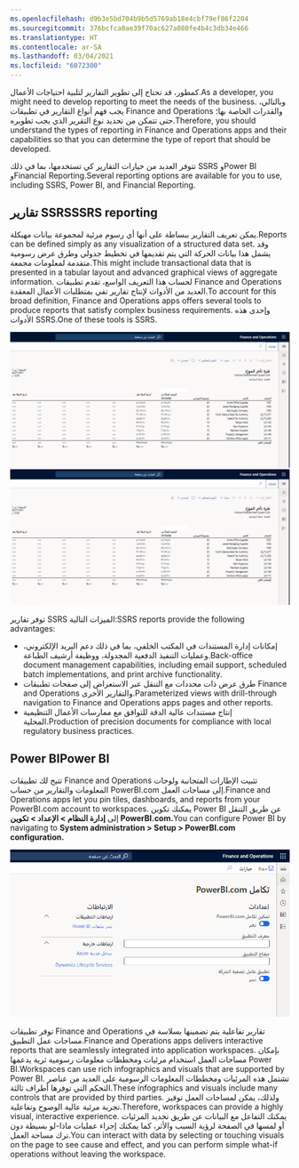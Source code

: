 ```yaml
---
ms.openlocfilehash: d9b3e5bd704b9b5d5769ab18e4cbf79ef86f2204
ms.sourcegitcommit: 376bcfca0ae39f70ac627a080fe4b4c3db34e466
ms.translationtype: HT
ms.contentlocale: ar-SA
ms.lasthandoff: 03/04/2021
ms.locfileid: "6072300"
---
```

<span data-ttu-id="b9529-101">كمطور، قد تحتاج إلى تطوير التقارير لتلبية احتياجات الأعمال.</span><span class="sxs-lookup"><span data-stu-id="b9529-101">As a developer, you might need to develop reporting to meet the needs of the business.</span></span> <span data-ttu-id="b9529-102">وبالتالي، يجب فهم أنواع التقارير في تطبيقات Finance and Operations والقدرات الخاصة بها؛ حتى تتمكن من تحديد نوع التقرير الذي يجب تطويره.</span><span class="sxs-lookup"><span data-stu-id="b9529-102">Therefore, you should understand the types of reporting in Finance and Operations apps and their capabilities so that you can determine the type of report that should be developed.</span></span>

<span data-ttu-id="b9529-103">تتوفر العديد من خيارات التقارير كي تستخدمها، بما في ذلك SSRS وPower BI وFinancial Reporting.</span><span class="sxs-lookup"><span data-stu-id="b9529-103">Several reporting options are available for you to use, including SSRS, Power BI, and Financial Reporting.</span></span> 
 
## <a name="ssrs-reporting"></a><span data-ttu-id="b9529-104">تقارير SSRS</span><span class="sxs-lookup"><span data-stu-id="b9529-104">SSRS reporting</span></span>

<span data-ttu-id="b9529-105">يمكن تعريف التقارير ببساطة على أنها أي رسوم مرئية لمجموعة بيانات مهيكلة.</span><span class="sxs-lookup"><span data-stu-id="b9529-105">Reports can be defined simply as any visualization of a structured data set.</span></span> <span data-ttu-id="b9529-106">وقد يشمل هذا بيانات الحركة التي يتم تقديمها في تخطيط جدولي وطرق عرض رسومية متقدمة لمعلومات مجمعة.</span><span class="sxs-lookup"><span data-stu-id="b9529-106">This might include transactional data that is presented in a tabular layout and advanced graphical views of aggregate information.</span></span> <span data-ttu-id="b9529-107">لحساب هذا التعريف الواسع، تقدم تطبيقات Finance and Operations العديد من الأدوات لإنتاج تقارير تفي بمتطلبات الأعمال المعقدة.</span><span class="sxs-lookup"><span data-stu-id="b9529-107">To account for this broad definition, Finance and Operations apps offers several tools to produce reports that satisfy complex business requirements.</span></span> <span data-ttu-id="b9529-108">وإحدى هذه الأدوات SSRS.</span><span class="sxs-lookup"><span data-stu-id="b9529-108">One of these tools is SSRS.</span></span>

<span data-ttu-id="b9529-109">[![لقطة شاشة لتقرير SSRS لفترة تأخر المورِّد.](../media/ssrs-report.png)](../media/ssrs-report.png#lightbox)</span><span class="sxs-lookup"><span data-stu-id="b9529-109">[![Screenshot of the Vendor aging SSRS report.](../media/ssrs-report.png)](../media/ssrs-report.png#lightbox)</span></span>

<span data-ttu-id="b9529-110">توفر تقارير SSRS الميزات التالية:</span><span class="sxs-lookup"><span data-stu-id="b9529-110">SSRS reports provide the following advantages:</span></span>

-   <span data-ttu-id="b9529-111">إمكانات إدارة المستندات في المكتب الخلفي، بما في ذلك دعم البريد الإلكتروني، وعمليات التنفيذ الدفعية المجدولة، ووظيفة أرشيف الطباعة.</span><span class="sxs-lookup"><span data-stu-id="b9529-111">Back-office document management capabilities, including email support, scheduled batch implementations, and print archive functionality.</span></span>
-   <span data-ttu-id="b9529-112">طرق عرض ذات محددات مع التنقل عبر الاستعراض إلى صفحات تطبيقات Finance and Operations والتقارير الأخرى.</span><span class="sxs-lookup"><span data-stu-id="b9529-112">Parameterized views with drill-through navigation to Finance and Operations apps pages and other reports.</span></span>
-   <span data-ttu-id="b9529-113">إنتاج مستندات عالية الدقة للتوافق مع ممارسات الأعمال التنظيمية المحلية.</span><span class="sxs-lookup"><span data-stu-id="b9529-113">Production of precision documents for compliance with local regulatory business practices.</span></span>

## <a name="power-bi"></a><span data-ttu-id="b9529-114">Power BI</span><span class="sxs-lookup"><span data-stu-id="b9529-114">Power BI</span></span>

<span data-ttu-id="b9529-115">تتيح لك تطبيقات Finance and Operations تثبيت الإطارات المتجانبة ولوحات المعلومات والتقارير من حساب PowerBI.com إلى مساحات العمل.</span><span class="sxs-lookup"><span data-stu-id="b9529-115">Finance and Operations apps let you pin tiles, dashboards, and reports from your PowerBI.com account to workspaces.</span></span> <span data-ttu-id="b9529-116">يمكنك تكوين Power BI عن طريق التنقل إلى **إدارة النظام > الإعداد > تكوين PowerBI.com.**</span><span class="sxs-lookup"><span data-stu-id="b9529-116">You can configure Power BI by navigating to **System administration > Setup > PowerBI.com configuration.**</span></span>

![لقطة شاشة لصفحة تكوين Power B I.](../media/power-bi.png)


<span data-ttu-id="b9529-119">توفر تطبيقات Finance and Operations تقارير تفاعلية يتم تضمينها بسلاسة في مساحات عمل التطبيق.</span><span class="sxs-lookup"><span data-stu-id="b9529-119">Finance and Operations apps delivers interactive reports that are seamlessly integrated into application workspaces.</span></span> <span data-ttu-id="b9529-120">بإمكان مساحات العمل استخدام مرئيات ومخططات معلومات رسومية ثرية يدعمها Power BI.</span><span class="sxs-lookup"><span data-stu-id="b9529-120">Workspaces can use rich infographics and visuals that are supported by Power BI.</span></span> <span data-ttu-id="b9529-121">تشتمل هذه المرئيات ومخططات المعلومات الرسومية على العديد من عناصر التحكم التي توفرها أطراف ثالثة.</span><span class="sxs-lookup"><span data-stu-id="b9529-121">These infographics and visuals include many controls that are provided by third parties.</span></span> <span data-ttu-id="b9529-122">ولذلك، يمكن لمساحات العمل توفير تجربة مرئية عالية الوضوح وتفاعلية.</span><span class="sxs-lookup"><span data-stu-id="b9529-122">Therefore, workspaces can provide a highly visual, interactive experience.</span></span> <span data-ttu-id="b9529-123">يمكنك التفاعل مع البيانات عن طريق تحديد المرئيات أو لمسها في الصفحة لرؤية السبب والأثر، كما يمكنك إجراء عمليات ماذا-لو بسيطة دون ترك مساحة العمل.</span><span class="sxs-lookup"><span data-stu-id="b9529-123">You can interact with data by selecting or touching visuals on the page to see cause and effect, and you can perform simple what-if operations without leaving the workspace.</span></span>
